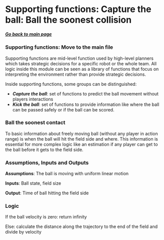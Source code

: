 # Supporting functions: Capture the ball: Ball the soonest collision

##### [Go back to main page](../../../Documentation.md)

### Supporting functions: Move to the main file

Supporting functions are mid-level function used by high-level planners which takes strategic decisions for a specific robot or the whole team.
All logic inside this module can be seen as a library of functions that focus on interpreting the environment rather than provide strategic decisions.

Inside supporting functions, some groups can be distinguished:
 * ___Capture the ball___: set of functions to predict the ball movement without players interactions
 * ___Kick the ball___: set of functions to provide information like where the ball can be passed safely or if the ball can be scored. 


### Ball the soonest contact
To basic information about freely moving ball (without any player in action range) is when the ball will hit the field side and where.
This information is essential for more complex logic like an estimation if any player can get to the ball before it gets to the field side.

### Assumptions, Inputs and Outputs
__Assumptions__: The ball is moving with uniform linear motion 

__Inputs__: Ball state, field size

__Output__: Time of ball hitting the field side

### Logic

If the ball velocity is zero: return infinity

Else: calculate the distance along the trajectory to the end of the field and divide by velocity
